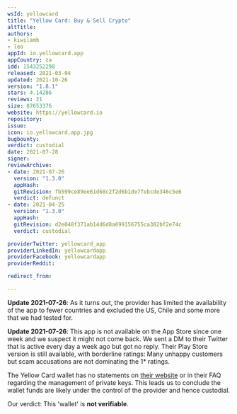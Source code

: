 ```yaml
---
wsId: yellowcard
title: "Yellow Card: Buy & Sell Crypto"
altTitle: 
authors:
- kiwilamb
- leo
appId: io.yellowcard.app
appCountry: za
idd: 1543252298
released: 2021-03-04
updated: 2021-10-26
version: "1.8.1"
stars: 4.14286
reviews: 21
size: 87653376
website: https://yellowcard.io
repository: 
issue: 
icon: io.yellowcard.app.jpg
bugbounty: 
verdict: custodial
date: 2021-07-28
signer: 
reviewArchive:
- date: 2021-07-26
  version: "1.3.0"
  appHash: 
  gitRevision: fb599ce89ee61d68c2f2d6b1de7febcde346c5e6
  verdict: defunct
- date: 2021-04-25
  version: "1.3.0"
  appHash: 
  gitRevision: d2e048f371ab14d6d8a699156755ca302bf2e74c
  verdict: custodial

providerTwitter: yellowcard_app
providerLinkedIn: yellowcardapp
providerFacebook: yellowcardapp
providerReddit: 

redirect_from:

---
```


**Update 2021-07-26**: As it turns out, the provider has limited the
availability of the app to fewer countries and excluded the US, Chile and some
more that we had tested for.

**Update 2021-07-26**: This app is not available on the App Store since one week
and we suspect it might not come back. We sent a DM to their Twitter that is
active every day a week ago but got no reply. Their Play Store version is still
available, with borderline ratings: Many unhappy customers but scam accusations
are not dominating the 1* ratings.

The Yellow Card wallet has no statements on
[their website](https://yellowcard.io/) or in their FAQ regarding the management
of private keys.
This leads us to conclude the wallet funds are likely under the control of the
provider and hence custodial.

Our verdict: This 'wallet' is **not verifiable**.
